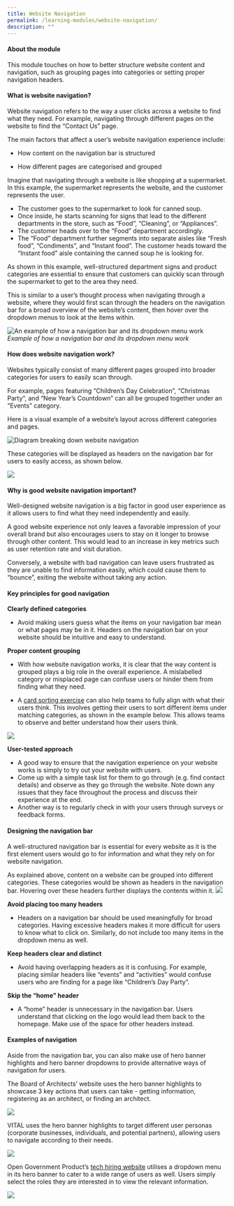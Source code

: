 ```yaml
---
title: Website Navigation
permalink: /learning-modules/website-navigation/
description: ""
---
```

#### **About the module** ####
This module touches on how to better structure website content and navigation, such as grouping pages into categories or setting proper navigation headers.

#### **What is website navigation?** ####

Website navigation refers to the way a user clicks across a website to find what they need. For example, navigating through different pages on the website to find the “Contact Us” page. 

The main factors that affect a user’s website navigation experience include:

*   How content on the navigation bar is structured
    
*   How different pages are categorised and grouped
    

Imagine that navigating through a website is like shopping at a supermarket. In this example, the supermarket represents the website, and the customer represents the user.

*   The customer goes to the supermarket to look for canned soup. 
*   Once inside, he starts scanning for signs that lead to the different departments in the store, such as “Food”, “Cleaning”, or “Appliances”. 
*   The customer heads over to the “Food” department accordingly.
*   The “Food” department further segments into separate aisles like “Fresh food”, “Condiments”, and “Instant food”. The customer heads toward the “Instant food” aisle containing the canned soup he is looking for.

As shown in this example, well-structured department signs and product categories are essential to ensure that customers can quickly scan through the supermarket to get to the area they need.

This is similar to a user’s thought process when navigating through a website, where they would first scan through the headers on the navigation bar for a broad overview of the website’s content, then hover over the dropdown menus to look at the items within.

![An example of how a navigation bar and its dropdown menu work](/images/Website%20Navigation.png)
*Example of how a navigation bar and its dropdown menu work*


#### **How does website navigation work?** ####

Websites typically consist of many different pages grouped into broader categories for users to easily scan through.

For example, pages featuring “Children’s Day Celebration”, “Christmas Party”, and “New Year’s Countdown” can all be grouped together under an “Events” category.

Here is a visual example of a website’s layout across different categories and pages.

![Diagram breaking down website navigation](/images/Website%20Navigation%202.png)

These categories will be displayed as headers on the navigation bar for users to easily access, as shown below.

![](/images/Website%20Navigation%203.png)

#### **Why is good website navigation important?** ####

Well-designed website navigation is a big factor in good user experience as it allows users to find what they need independently and easily. 

A good website experience not only leaves a favorable impression of your overall brand but also encourages users to stay on it longer to browse through other content. This would lead to an increase in key metrics such as user retention rate and visit duration. 

Conversely, a website with bad navigation can leave users frustrated as they are unable to find information easily, which could cause them to “bounce”, exiting the website without taking any action.

#### **Key principles for good navigation** ####

**Clearly defined categories**
- Avoid making users guess what the items on your navigation bar mean or what pages may be in it. Headers on the navigation bar on your website should be intuitive and easy to understand.

  
**Proper content grouping**
- With how website navigation works, it is clear that the way content is grouped plays a big role in the overall experience. A mislabelled category or misplaced page can confuse users or hinder them from finding what they need. 

- A [card sorting exercise](https://www.nngroup.com/articles/card-sorting-definition/) can also help teams to fully align with what their users think. This involves getting their users to sort different items under matching categories, as shown in the example below. This allows teams to observe and better understand how their users think.

![](/images/Website%20Navigation%204.png)

**User-tested approach**

- A good way to ensure that the navigation experience on your website works is simply to try out your website with users. 
- Come up with a simple task list for them to go through (e.g. find contact details) and observe as they go through the website. Note down any issues that they face throughout the process and discuss their experience at the end.
- Another way is to regularly check in with your users through surveys or feedback forms.


#### **Designing the navigation bar** ####

A well-structured navigation bar is essential for every website as it is the first element users would go to for information and what they rely on for website navigation.

As explained above, content on a website can be grouped into different categories. These categories would be shown as headers in the navigation bar. Hovering over these headers further displays the contents within it.
![](/images/Website%20Navigation%205.png)

**Avoid placing too many headers**

- Headers on a navigation bar should be used meaningfully for broad categories. Having excessive headers makes it more difficult for users to know what to click on. Similarly, do not include too many items in the dropdown menu as well.

**Keep headers clear and distinct**

- Avoid having overlapping headers as it is confusing. For example, placing similar headers like “events” and “activities” would confuse users who are finding for a page like “Children’s Day Party”.
 

**Skip the “home” header**
- A “home” header is unnecessary in the navigation bar. Users understand that clicking on the logo would lead them back to the homepage. Make use of the space for other headers instead.

#### **Examples of navigation** ####

Aside from the navigation bar, you can also make use of hero banner highlights and hero banner dropdowns to provide alternative ways of navigation for users.

The Board of Architects’ website uses the hero banner highlights to showcase 3 key actions that users can take - getting information, registering as an architect, or finding an architect.

![](/images/Website%20Navigation%206.png)

VITAL uses the hero banner highlights to target different user personas (corporate businesses, individuals, and potential partners), allowing users to navigate according to their needs.

![](/images/Website%20Navigation%207.png)

Open Government Product’s [tech hiring website](https://techhiring.open.gov.sg/) utilises a dropdown menu in its hero banner to cater to a wide range of users as well. Users simply select the roles they are interested in to view the relevant information.

![](/images/Website%20Navigation%208.png)